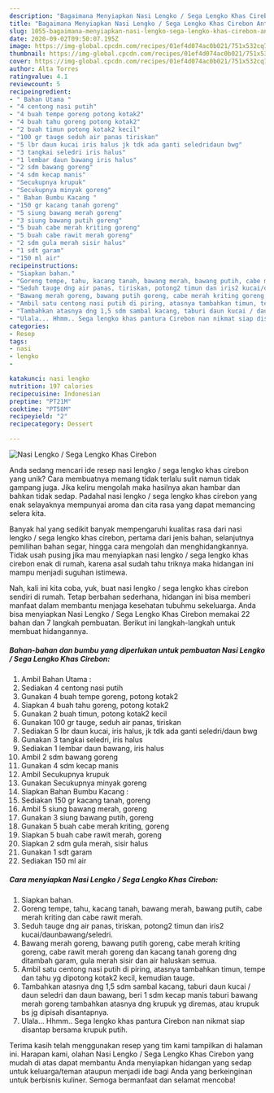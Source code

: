 ```yaml
---
description: "Bagaimana Menyiapkan Nasi Lengko / Sega Lengko Khas Cirebon Anti Gagal"
title: "Bagaimana Menyiapkan Nasi Lengko / Sega Lengko Khas Cirebon Anti Gagal"
slug: 1055-bagaimana-menyiapkan-nasi-lengko-sega-lengko-khas-cirebon-anti-gagal
date: 2020-09-02T09:50:07.195Z
image: https://img-global.cpcdn.com/recipes/01ef4d074ac0b021/751x532cq70/nasi-lengko-sega-lengko-khas-cirebon-foto-resep-utama.jpg
thumbnail: https://img-global.cpcdn.com/recipes/01ef4d074ac0b021/751x532cq70/nasi-lengko-sega-lengko-khas-cirebon-foto-resep-utama.jpg
cover: https://img-global.cpcdn.com/recipes/01ef4d074ac0b021/751x532cq70/nasi-lengko-sega-lengko-khas-cirebon-foto-resep-utama.jpg
author: Alta Torres
ratingvalue: 4.1
reviewcount: 5
recipeingredient:
- " Bahan Utama "
- "4 centong nasi putih"
- "4 buah tempe goreng potong kotak2"
- "4 buah tahu goreng potong kotak2"
- "2 buah timun potong kotak2 kecil"
- "100 gr tauge seduh air panas tiriskan"
- "5 lbr daun kucai iris halus jk tdk ada ganti seledridaun bwg"
- "3 tangkai seledri iris halus"
- "1 lembar daun bawang iris halus"
- "2 sdm bawang goreng"
- "4 sdm kecap manis"
- "Secukupnya krupuk"
- "Secukupnya minyak goreng"
- " Bahan Bumbu Kacang "
- "150 gr kacang tanah goreng"
- "5 siung bawang merah goreng"
- "3 siung bawang putih goreng"
- "5 buah cabe merah kriting goreng"
- "5 buah cabe rawit merah goreng"
- "2 sdm gula merah sisir halus"
- "1 sdt garam"
- "150 ml air"
recipeinstructions:
- "Siapkan bahan."
- "Goreng tempe, tahu, kacang tanah, bawang merah, bawang putih, cabe merah kriting dan cabe rawit merah."
- "Seduh tauge dng air panas, tiriskan, potong2 timun dan iris2 kucai/daunbawang/seledri."
- "Bawang merah goreng, bawang putih goreng, cabe merah kriting goreng, cabe rawit merah goreng dan kacang tanah goreng dng ditambah garam, gula merah sisir dan air haluskan semua."
- "Ambil satu centong nasi putih di piring, atasnya tambahkan timun, tempe dan tahu yg dipotong kotak2 kecil, kemudian tauge."
- "Tambahkan atasnya dng 1,5 sdm sambal kacang, taburi daun kucai / daun seledri dan daun bawang, beri 1 sdm kecap manis taburi bawang merah goreng tambahkan atasnya dng krupuk yg diremas, atau krupuk bs jg dipisah disantapnya."
- "Ulala... Hhmm.. Sega lengko khas pantura Cirebon nan nikmat siap disantap bersama krupuk putih."
categories:
- Resep
tags:
- nasi
- lengko
- 

katakunci: nasi lengko  
nutrition: 197 calories
recipecuisine: Indonesian
preptime: "PT21M"
cooktime: "PT58M"
recipeyield: "2"
recipecategory: Dessert

---
```



![Nasi Lengko / Sega Lengko Khas Cirebon](https://img-global.cpcdn.com/recipes/01ef4d074ac0b021/751x532cq70/nasi-lengko-sega-lengko-khas-cirebon-foto-resep-utama.jpg)

Anda sedang mencari ide resep nasi lengko / sega lengko khas cirebon yang unik? Cara membuatnya memang tidak terlalu sulit namun tidak gampang juga. Jika keliru mengolah maka hasilnya akan hambar dan bahkan tidak sedap. Padahal nasi lengko / sega lengko khas cirebon yang enak selayaknya mempunyai aroma dan cita rasa yang dapat memancing selera kita.

Banyak hal yang sedikit banyak mempengaruhi kualitas rasa dari nasi lengko / sega lengko khas cirebon, pertama dari jenis bahan, selanjutnya pemilihan bahan segar, hingga cara mengolah dan menghidangkannya. Tidak usah pusing jika mau menyiapkan nasi lengko / sega lengko khas cirebon enak di rumah, karena asal sudah tahu triknya maka hidangan ini mampu menjadi suguhan istimewa.




Nah, kali ini kita coba, yuk, buat nasi lengko / sega lengko khas cirebon sendiri di rumah. Tetap berbahan sederhana, hidangan ini bisa memberi manfaat dalam membantu menjaga kesehatan tubuhmu sekeluarga. Anda bisa menyiapkan Nasi Lengko / Sega Lengko Khas Cirebon memakai 22 bahan dan 7 langkah pembuatan. Berikut ini langkah-langkah untuk membuat hidangannya.

<!--inarticleads1-->

##### Bahan-bahan dan bumbu yang diperlukan untuk pembuatan Nasi Lengko / Sega Lengko Khas Cirebon:

1. Ambil  Bahan Utama :
1. Sediakan 4 centong nasi putih
1. Gunakan 4 buah tempe goreng, potong kotak2
1. Siapkan 4 buah tahu goreng, potong kotak2
1. Gunakan 2 buah timun, potong kotak2 kecil
1. Gunakan 100 gr tauge, seduh air panas, tiriskan
1. Sediakan 5 lbr daun kucai, iris halus, jk tdk ada ganti seledri/daun bwg
1. Gunakan 3 tangkai seledri, iris halus
1. Sediakan 1 lembar daun bawang, iris halus
1. Ambil 2 sdm bawang goreng
1. Gunakan 4 sdm kecap manis
1. Ambil Secukupnya krupuk
1. Gunakan Secukupnya minyak goreng
1. Siapkan  Bahan Bumbu Kacang :
1. Sediakan 150 gr kacang tanah, goreng
1. Ambil 5 siung bawang merah, goreng
1. Gunakan 3 siung bawang putih, goreng
1. Gunakan 5 buah cabe merah kriting, goreng
1. Siapkan 5 buah cabe rawit merah, goreng
1. Siapkan 2 sdm gula merah, sisir halus
1. Gunakan 1 sdt garam
1. Sediakan 150 ml air




<!--inarticleads2-->

##### Cara menyiapkan Nasi Lengko / Sega Lengko Khas Cirebon:

1. Siapkan bahan.
1. Goreng tempe, tahu, kacang tanah, bawang merah, bawang putih, cabe merah kriting dan cabe rawit merah.
1. Seduh tauge dng air panas, tiriskan, potong2 timun dan iris2 kucai/daunbawang/seledri.
1. Bawang merah goreng, bawang putih goreng, cabe merah kriting goreng, cabe rawit merah goreng dan kacang tanah goreng dng ditambah garam, gula merah sisir dan air haluskan semua.
1. Ambil satu centong nasi putih di piring, atasnya tambahkan timun, tempe dan tahu yg dipotong kotak2 kecil, kemudian tauge.
1. Tambahkan atasnya dng 1,5 sdm sambal kacang, taburi daun kucai / daun seledri dan daun bawang, beri 1 sdm kecap manis taburi bawang merah goreng tambahkan atasnya dng krupuk yg diremas, atau krupuk bs jg dipisah disantapnya.
1. Ulala... Hhmm.. Sega lengko khas pantura Cirebon nan nikmat siap disantap bersama krupuk putih.




Terima kasih telah menggunakan resep yang tim kami tampilkan di halaman ini. Harapan kami, olahan Nasi Lengko / Sega Lengko Khas Cirebon yang mudah di atas dapat membantu Anda menyiapkan hidangan yang sedap untuk keluarga/teman ataupun menjadi ide bagi Anda yang berkeinginan untuk berbisnis kuliner. Semoga bermanfaat dan selamat mencoba!
